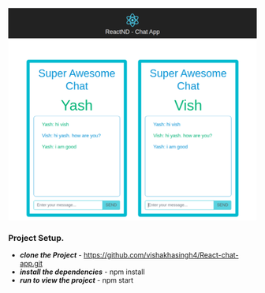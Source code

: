 
![alt text](https://github.com/vishakhasingh4/React-chat-app/blob/master/chat-app-pic.png)


### Project Setup.
- ***clone the Project*** - https://github.com/vishakhasingh4/React-chat-app.git
- ***install the dependencies*** - npm install
- ***run to view the project*** - npm start
